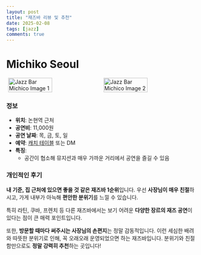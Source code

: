 ```yaml
---
layout: post
title: "재즈바 리뷰 및 추천"
date: 2025-02-08
tags: [jazz]
comments: true
---
```


# Michiko Seoul

<div style="display: flex; justify-content: center; gap: 10px;">
    <img src="../assets/img/jazz/michico1.png" alt="Jazz Bar Michico Image 1" style="width: 48%;">
    <img src="../assets/img/jazz/michico2.png" alt="Jazz Bar Michico Image 2" style="width: 48%;">
</div>

### 정보
- **위치**: 논현역 근처
- **공연비**: 11,000원
- **공연 날짜**: 목, 금, 토, 일
- **예약**: [캐치 테이블](https://app.catchtable.co.kr/ct/shop/michiko?from=share&type=DINING) 또는 DM
- **특징**:
    - 공간이 협소해 뮤지션과 매우 가까운 거리에서 공연을 즐길 수 있음

### 개인적인 후기
**내 기준, 집 근처에 있으면 좋을 것 같은 재즈바 1순위**입니다. 우선 **사장님이 매우 친절**하시고, 가게 내부가 아늑해 **편안한 분위기**를 느낄 수 있습니다.

특히 라틴, 쿠바, 프렌치 등 다른 재즈바에서는 보기 어려운 **다양한 장르의 재즈 공연**이 있다는 점이 큰 매력 포인트입니다.

또한, **방문할 때마다 써주시는 사장님의 손편지**는 정말 감동적입니다. 이런 세심한 배려와 따뜻한 분위기로 인해, 꼭 오래오래 운영되었으면 하는 재즈바입니다. 분위기와 친절함만으로도 **정말 강력히 추천**하는 곳입니다!
